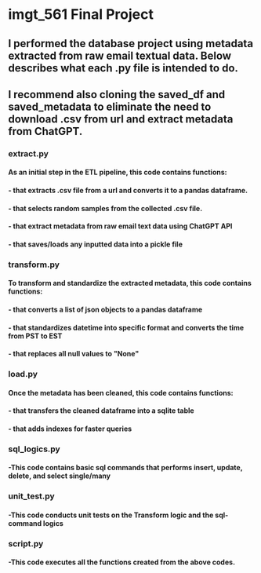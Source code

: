 # imgt_561 Final Project
## I performed the database project using metadata extracted from raw email textual data. Below describes what each .py file is intended to do.
## I recommend also cloning the saved_df and saved_metadata to eliminate the need to download .csv from url and extract metadata from ChatGPT.

### extract.py
#### As an initial step in the ETL pipeline, this code contains functions:
#### - that extracts .csv file from a url and converts it to a pandas dataframe.
#### - that selects random samples from the collected .csv file.
#### - that extract metadata from raw email text data using ChatGPT API
#### - that saves/loads any inputted data into a pickle file

### transform.py
#### To transform and standardize the extracted metadata, this code contains functions:
#### - that converts a list of json objects to a pandas dataframe
#### - that standardizes datetime into specific format and converts the time from PST to EST
#### - that replaces all null values to "None"

### load.py
#### Once the metadata has been cleaned, this code contains functions:
#### - that transfers the cleaned dataframe into a sqlite table
#### - that adds indexes for faster queries

### sql_logics.py
#### -This code contains basic sql commands that performs insert, update, delete, and select single/many

### unit_test.py
#### -This code conducts unit tests on the Transform logic and the sql-command logics

### script.py
#### -This code executes all the functions created from the above codes.
